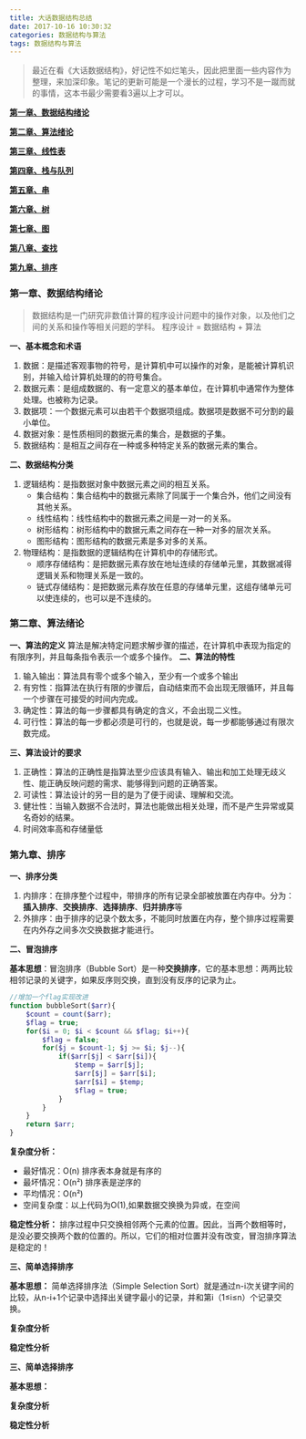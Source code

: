 ```yaml
---
title: 大话数据结构总结
date: 2017-10-16 10:30:32
categories: 数据结构与算法
tags: 数据结构与算法
---
```

>最近在看《大话数据结构》，好记性不如烂笔头，因此把里面一些内容作为整理，来加深印象。笔记的更新可能是一个漫长的过程，学习不是一蹴而就的事情，这本书最少需要看3遍以上才可以。

[**第一章、数据结构绪论** ](#one)

[**第二章、算法绪论**](#two)

[**第三章、线性表**](#three)

[**第四章、栈与队列**](#four)

[**第五章、串**](#five)

[**第六章、树**](#six)

[**第七章、图**](#seven)

[**第八章、查找**](#eight)

[**第九章、排序**](#nine)

### <a name="one">第一章、数据结构绪论</a>
>数据结构是一门研究非数值计算的程序设计问题中的操作对象，以及他们之间的关系和操作等相关问题的学科。
>程序设计 = 数据结构 + 算法

**一、基本概念和术语**

1. 数据：是描述客观事物的符号，是计算机中可以操作的对象，是能被计算机识别，并输入给计算机处理的的符号集合。
2. 数据元素：是组成数据的、有一定意义的基本单位，在计算机中通常作为整体处理。也被称为记录。
3. 数据项：一个数据元素可以由若干个数据项组成。数据项是数据不可分割的最小单位。
4. 数据对象：是性质相同的数据元素的集合，是数据的子集。
5. 数据结构：是相互之间存在一种或多种特定关系的数据元素的集合。

**二、数据结构分类**

1. 逻辑结构：是指数据对象中数据元素之间的相互关系。
	* 集合结构：集合结构中的数据元素除了同属于一个集合外，他们之间没有其他关系。
	* 线性结构：线性结构中的数据元素之间是一对一的关系。
	* 树形结构：树形结构中的数据元素之间存在一种一对多的层次关系。
	* 图形结构：图形结构的数据元素是多对多的关系。
2. 物理结构：是指数据的逻辑结构在计算机中的存储形式。
	* 顺序存储结构：是把数据元素存放在地址连续的存储单元里，其数据减得逻辑关系和物理关系是一致的。
	* 链式存储结构：是把数据元素存放在任意的存储单元里，这组存储单元可以使连续的，也可以是不连续的。

### <a name="two">第二章、算法绪论</a>

**一、算法的定义**
算法是解决特定问题求解步骤的描述，在计算机中表现为指定的有限序列，并且每条指令表示一个或多个操作。
**二、算法的特性**

1. 输入输出：算法具有零个或多个输入，至少有一个或多个输出
2. 有穷性：指算法在执行有限的步骤后，自动结束而不会出现无限循环，并且每一个步骤在可接受的时间内完成。
3. 确定性：算法的每一步骤都具有确定的含义，不会出现二义性。
4. 可行性：算法的每一步都必须是可行的，也就是说，每一步都能够通过有限次数完成。

**三、算法设计的要求**

1. 正确性：算法的正确性是指算法至少应该具有输入、输出和加工处理无歧义性、能正确反映问题的需求、能够得到问题的正确答案。
2. 可读性：算法设计的另一目的是为了便于阅读、理解和交流。
3. 健壮性：当输入数据不合法时，算法也能做出相关处理，而不是产生异常或莫名奇妙的结果。
4. 时间效率高和存储量低

### <a name="nine">第九章、排序</a>

**一、排序分类**

1. 内排序：在排序整个过程中，带排序的所有记录全部被放置在内存中。分为：**插入排序**、**交换排序**、**选择排序**、**归并排序**等
2. 外排序：由于排序的记录个数太多，不能同时放置在内存，整个排序过程需要在内外存之间多次交换数据才能进行。

**二、冒泡排序**

**基本思想**：冒泡排序（Bubble Sort）是一种**交换排序**，它的基本思想：两两比较相邻记录的关键字，如果反序则交换，直到没有反序的记录为止。

```php
//增加一个flag实现改进
function bubbleSort($arr){
    $count = count($arr);
    $flag = true;
    for($i = 0; $i < $count && $flag; $i++){
        $flag = false;
        for($j = $count-1; $j >= $i; $j--){
            if($arr[$j] < $arr[$i]){
                $temp = $arr[$j];
                $arr[$j] = $arr[$i];
                $arr[$i] = $temp;
                $flag = true;
            }
        }
    }
    return $arr;
}
```

**复杂度分析：**

* 最好情况：O(n) 排序表本身就是有序的
* 最坏情况：O(n²) 排序表是逆序的
* 平均情况：O(n²)
* 空间复杂度：以上代码为O(1),如果数据交换换为异或，在空间
	
**稳定性分析：**  排序过程中只交换相邻两个元素的位置。因此，当两个数相等时，是没必要交换两个数的位置的。所以，它们的相对位置并没有改变，冒泡排序算法是稳定的！

**三、简单选择排序**

**基本思想：** 简单选择排序法（Simple Selection Sort）就是通过n-i次关键字间的比较，从n-i+1个记录中选择出关键字最小的记录，并和第i（1≤i≤n）个记录交换。

**复杂度分析**

**稳定性分析**


**三、简单选择排序**

**基本思想：**

**复杂度分析**

**稳定性分析**



	

